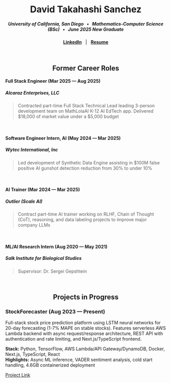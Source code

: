 <div align = "center">

  # David Takahashi Sanchez
  ##### University of California, San Diego &nbsp; • &nbsp; Mathematics-Computer Science (BSc) &nbsp; • &nbsp; June 2025 New Graduate
  [**LinkedIn**](https://www.linkedin.com/davchez) &nbsp; | &nbsp; [**Resume**](https://www.linkedin.com/in/davchez/overlay/1759949291243/single-media-viewer/?profileId=ACoAADQtUrABgbs3OOMG_xTCvcwpVrLOJ2U2tRY)

</div>

&nbsp;

<div align = "center">
  
  ## Former Career Roles

</div>

#### Full Stack Engineer (Mar 2025 — Aug 2025)
##### Alcaraz Enterprises, LLC
> Contracted part-time Full Stack Technical Lead leading 3-person development team on MathLolaAI K-12 AI EdTech app.  Delivered $18,000 of market value under a $5,000 budget

&nbsp;

#### Software Engineer Intern, AI (May 2024 — Mar 2025)
##### Wytec International, Inc
> Led development of Synthetic Data Engine assisting in $100M false positive AI gunshot detection reduction from 30% to under 10%

&nbsp;

#### AI Trainer (Mar 2024 — Mar 2025)
##### Outlier (Scale AI)
> Contract part-time AI trainer working on RLHF, Chain of Thought (CoT), reasoning, and data labeling projects to improve major company LLMs

&nbsp;

#### ML/AI Research Intern (Aug 2020 — May 2021)
##### Salk Institute for Biological Studies
> Supervisor: Dr. Sergei Gepshtein

&nbsp;

<div align = "center"> 
  
  ## Projects in Progress

</div>
  
### StockForecaster (Aug 2023 — Present)

Full-stack stock price prediction platform using LSTM neural networks for 20-day forecasting (1-7% MAPE on stable stocks). Features serverless AWS Lambda backend with async request/response architecture, REST API with authentication and rate limiting, and Next.js/TypeScript frontend.

**Stack:** Python, TensorFlow, AWS Lambda/API Gateway/DynamoDB, Docker, Next.js, TypeScript, React  
**Highlights:** Async ML inference, VADER sentiment analysis, cold start handling, 4.6GB containerized deployment

[Project Link](https://github.com/davchez/stockforecaster)
